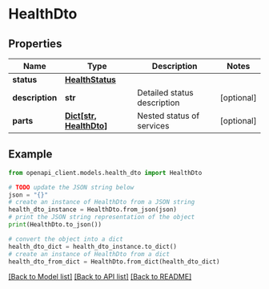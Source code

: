 # HealthDto


## Properties

Name | Type | Description | Notes
------------ | ------------- | ------------- | -------------
**status** | [**HealthStatus**](HealthStatus.md) |  | 
**description** | **str** | Detailed status description | [optional] 
**parts** | [**Dict[str, HealthDto]**](HealthDto.md) | Nested status of services | [optional] 

## Example

```python
from openapi_client.models.health_dto import HealthDto

# TODO update the JSON string below
json = "{}"
# create an instance of HealthDto from a JSON string
health_dto_instance = HealthDto.from_json(json)
# print the JSON string representation of the object
print(HealthDto.to_json())

# convert the object into a dict
health_dto_dict = health_dto_instance.to_dict()
# create an instance of HealthDto from a dict
health_dto_from_dict = HealthDto.from_dict(health_dto_dict)
```
[[Back to Model list]](../README.md#documentation-for-models) [[Back to API list]](../README.md#documentation-for-api-endpoints) [[Back to README]](../README.md)


